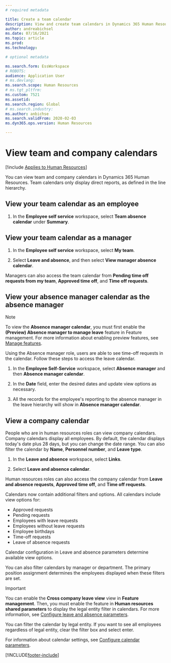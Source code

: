 ```yaml
---
# required metadata

title: Create a team calendar
description: View and create team calendars in Dynamics 365 Human Resources.
author: andreabichsel
ms.date: 07/16/2021
ms.topic: article
ms.prod: 
ms.technology: 

# optional metadata

ms.search.form: EssWorkspace
# ROBOTS: 
audience: Application User
# ms.devlang: 
ms.search.scope: Human Resources
# ms.tgt_pltfrm: 
ms.custom: 7521
ms.assetid: 
ms.search.region: Global
# ms.search.industry: 
ms.author: anbichse
ms.search.validFrom: 2020-02-03
ms.dyn365.ops.version: Human Resources

---
```


# View team and company calendars

[!include [Applies to Human Resources](../includes/applies-to-hr.md)]

You can view team and company calendars in Dynamics 365 Human Resources. Team calendars only display direct reports, as defined in the line hierarchy.

## View your team calendar as an employee

1. In the **Employee self service** workspace, select **Team absence calendar** under **Summary**.

## View your team calendar as a manager

1. In the **Employee self service** workspace, select **My team**.

2. Select **Leave and absence**, and then select **View manager absence calendar**.

Managers can also access the team calendar from **Pending time off requests from my team**, **Approved time off**, and **Time off requests**. 

## View your absence manager calendar as the absence manager

> [!NOTE]
> To view the **Absence manager calendar**, you must first enable the **(Preview) Absence manager to manage leave** feature in Feature management. For more information about enabling preview features, see [Manage features](hr-admin-manage-features.md).

Using the Absence manager role, users are able to see time-off requests in the calendar. Follow these steps to access the leave calendar.

1.  In the **Employee Self-Service** workspace, select **Absence manager** and then **Absence manager calendar**.

3.  In the **Date** field, enter the desired dates and update view options as necessary.

4.  All the records for the employee's reporting to the absence manager in the leave hierarchy will show in **Absence manager calendar**.

## View a company calendar

People who are in human resources roles can view company calendars. Company calendars display all employees. By default, the calendar displays today's date plus 28 days, but you can change the date range. You can also filter the calendar by **Name**, **Personnel number**, and **Leave type**.

1. In the **Leave and absence** workspace, select **Links**.

2. Select **Leave and absence calendar**.

Human resources roles can also access the company calendar from **Leave and absence requests**, **Approved time off**, and **Time off requests**. 

Calendars now contain additional filters and options. All calendars include view options for:

- Approved requests
- Pending requests
- Employees with leave requests
- Employees without leave requests
- Employee birthdays
- Time-off requests 
- Leave of absence requests

Calendar configuration in Leave and absence parameters determine available view options.

You can also filter calendars by manager or department. The primary position assignment determines the employees displayed when these filters are set. 

> [!IMPORTANT]
> You can enable the **Cross company leave view** view in **Feature management**. Then, you must enable the feature in **Human resources shared parameters** to display the legal entity filter in calendars. For more information, see [Configure leave and absence parameters](hr-leave-and-absence-parameters.md).
> 
> You can filter the calendar by legal entity. If you want to see all employees regardless of legal entity, clear the filter box and select enter. 

For information about calendar settings, see [Configure calendar parameters](hr-leave-and-absence-parameters.md?configure-calendar-parameters).



[!INCLUDE[footer-include](../includes/footer-banner.md)]
